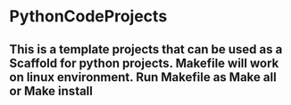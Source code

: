 # PythonCodeProjects
## This is a template projects that can be used as a Scaffold for python projects. Makefile will work on linux environment. Run Makefile as Make all or Make install
